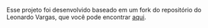 Esse projeto foi desenvolvido baseado em um fork do repositório do Leonardo Vargas, que você pode encontrar [aqui](https://github.com/LeeonardoVargas/api-solar-system).
